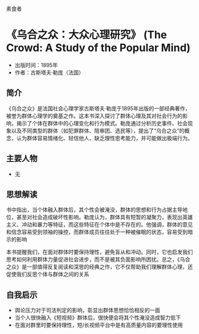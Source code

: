 素食者
# 《乌合之众：大众心理研究》 (The Crowd: A Study of the Popular Mind)
- 出版时间：1895年
- 作者：古斯塔夫·勒庞（法国）

## 简介
《乌合之众》是法国社会心理学家古斯塔夫·勒庞于1895年出版的一部经典著作，被誉为群体心理学的奠基之作。这本书深入探讨了群体心理及其对社会行为的影响，揭示了个体在群体中的心理变化和行为模式。勒庞通过分析历史事件、社会现象以及不同类型的群体（如犯罪群体、陪审团、选民等），提出了“乌合之众”的概念，认为群体容易情绪化、轻信他人、缺乏理性思考能力，并可能做出极端行为。

## 主要人物
- 无

## 思想解读
书中指出，当个体融入群体后，其个性会被淹没，群体的思想和行为占据主导地位，甚至对社会造成破坏性影响。勒庞认为，群体具有短暂的凝聚力，表现出英雄主义、冲动和暴力等特征，而这些特征在个体中是不存在的。他强调，群体的意见和信念容易受到领袖的操控，而群体成员往往处于一种被催眠的状态，容易受到暗示的影响

本书提醒我们，在面对群体时要保持理性，避免盲从和冲动。同时，它也启发我们思考如何利用群体力量促进社会进步，而不是被其负面影响所困扰。总之，《乌合之众》是一部值得反复阅读和深思的经典之作，它不仅帮助我们理解群体心理，还促使我们反思个体与群体之间的关系

## 自我启示
- 舆论压力对于司法判定的影响，彰显出群体思想恰恰相反的一面
- 当个人很快融入《短视频》群体后，很快便会将其个性淹没造成智力低下
- 在面对群里时要保持理性，短/长视频平台中是有高质量内容的要理性使用